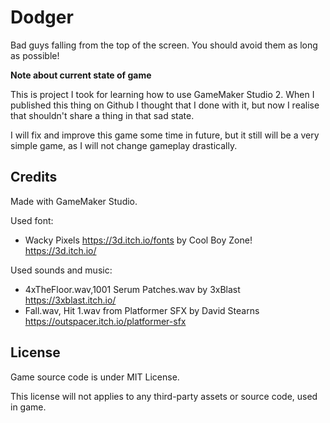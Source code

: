 # Dodger

Bad guys falling from the top of the screen. You should avoid them as long as possible!

**Note about current state of game**

This is project I took for learning how to use GameMaker Studio 2. When I published this thing on Github I thought that I done with it, but now I realise that shouldn't share a thing in that sad state.

I will fix and improve this game some time in future, but it still will be a very simple game, as I will not change gameplay drastically. 

## Credits

Made with GameMaker Studio.

Used font:
- Wacky Pixels <https://3d.itch.io/fonts>  by Cool Boy Zone! <https://3d.itch.io/>

Used sounds and music:
- 4xTheFloor.wav,1001 Serum Patches.wav by 3xBlast <https://3xblast.itch.io/>
- Fall.wav, Hit 1.wav from Platformer SFX by David Stearns <https://outspacer.itch.io/platformer-sfx>

## License

Game source code is under MIT License. 

This license will not applies to any third-party assets or source code, used in game.